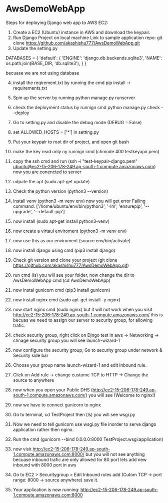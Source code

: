 # AwsDemoWebApp

Steps for deploying Django web app to AWS EC2:

1. Create a EC2 (Ubuntu) instance in AWS and download the keypair.
2. Run Django Project on local machine Link to sample application repo: git clone https://github.com/akashishu777/AwsDemoWebApp.git
3. Update the setting.py 

DATABASES = {
    'default': {
        'ENGINE': 'django.db.backends.sqlite3',
        'NAME': os.path.join(BASE_DIR, 'db.sqlite3'),
    }
}

becuase we are not using database

4. install the reqirement.txt by running the cmd pip install -r requirements.txt
5. Spin up the server by running python manage.py runserver
6. check the deployment status by runnign cmd python manage.py check --deploy
7. Go to setting.py and disable the debug mode (DEBUG = False)
8. set ALLOWED_HOSTS = ['*'] in setting.py
9. Put your keypair to root dir of project, and open git bash
10. make the key read only ny runnign cmd (chmode 400 testkeyapir.pem)
11. copy the ssh cmd and run (ssh -i "test-keypair-django.pem" ubuntu@ec2-15-206-178-249.ap-south-1.compute.amazonaws.com)
now you are conencted to server
12. udpate the apt (sudo apt-get update)
13. Check the python version (python3 --version)
14. Install venv (python3 -m venv env)
now you will get error Failing command: ['/home/ubuntu/env/bin/python3', '-Im', 'ensurepip', '--upgrade', '--default-pip']

15. now install (sudo apt-get install python3-venv)
16. now create a virtaul enviroment (python3 -m venv env)
17. now use this as our enviroment (source env/bin/activate)
18. now install django using cmd (pip3 install django)
19. Check git version and clone your project (git clone https://github.com/akashishu777/AwsDemoWebApp.git)
20. run cmd (ls) you will see your folder, now change the dir to AwsDemoWebApp cmd (cd AwsDemoWebApp)
21. now instal gunicorn cmd (pip3 install gunicorn)
22. now install nginx cmd (sudo apt-get install -y nginx)
23. now start nginx cmd (sudo nginx) but it will not work when you visit http://ec2-15-206-178-249.ap-south-1.compute.amazonaws.com/
this is becuas we need to assign our server to security group, for allowing trafic.

24. check security group, right click on Djngo test in aws -> Networking -> chnage security group you will see launch-wizard-1
25. now configure the security group, Go to security group under network & Security side bar
26. Choose your group name launch-wizard-1 and edit Inbound rule.
27. Click on Add rule -> change custome TCP to HTTP -> Change the source to anywhere
28. now when you open your Public DHS (http://ec2-15-206-178-249.ap-south-1.compute.amazonaws.com/) you will see (Welcome to nginx!)
29. now we have to connect gunicorn to nginx
30. Go to terminal, cd TestProject then (ls) you will see wsgi.py
31. Now we need to tell gunicorn use wsgi.py file inorder to serve django application rather then nginx.
32. Run the cmd (gunicorn --bind 0.0.0.0:8000 TestProject.wsgi:application)
33. now visit http://ec2-15-206-178-249.ap-south-1.compute.amazonaws.com:8000/  but you will not see anything becuase inbound trafic are only allowed for 80 port lets add new inbound with 8000 port in aws
34. Go to EC2 > Securitygroup > Edit Inbound rules add (Cutom TCP -> port range: 8000 -> source anywhere) save it.
35. Your application is now running: http://ec2-15-206-178-249.ap-south-1.compute.amazonaws.com:8000

